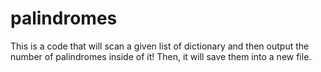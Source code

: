 # palindromes
This is a code that will scan a given list of dictionary and then output the number of palindromes inside of it! Then, it will save them into a new file.
